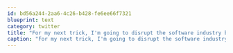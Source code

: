 ```yaml
---
id: bd56a244-2aa6-4c26-b428-fe6ee66f7321
blueprint: text
category: twitter
title: "For my next trick, I'm going to disrupt the software industry by writing an application that automatically writes other applications."
caption: "For my next trick, I'm going to disrupt the software industry by writing an application that automatically writes other applications."
---
```

